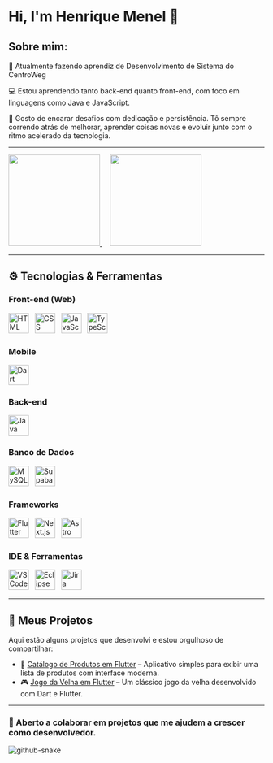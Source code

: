 # Hi, I'm Henrique Menel 👋

## Sobre mim: 

💼 Atualmente fazendo aprendiz de Desenvolvimento de Sistema do CentroWeg

💻 Estou aprendendo tanto back-end quanto front-end, com foco em linguagens como Java e JavaScript.
 
🚀 Gosto de encarar desafios com dedicação e persistência. Tô sempre correndo atrás de melhorar, aprender coisas novas e evoluir junto com o ritmo acelerado da tecnologia.

---

<div align="start">
  <a href="https://github.com/HenriqueECM">
    <img height="180em" src="https://github-readme-stats.vercel.app/api?username=HenriqueECM&show_icons=true&theme=dark&include_all_commits=true&count_private=true"/>
  </a>
  &nbsp;&nbsp;&nbsp; <!-- espaçamento entre as imagens -->
  <a href="https://github.com/HenriqueECM">
    <img height="180em" src="https://github-readme-stats.vercel.app/api/top-langs/?username=HenriqueECM&layout=compact&langs_count=6&theme=dark" />
  </a>
</div>

---

## ⚙️ Tecnologias & Ferramentas

### Front-end (Web)
<div align="start">
  <img alt="HTML" title="HTML5" height="40" src="https://cdn.jsdelivr.net/gh/devicons/devicon@latest/icons/html5/html5-original.svg"/>
  &nbsp;
  <img alt="CSS" title="CSS3" height="40" src="https://cdn.jsdelivr.net/gh/devicons/devicon@latest/icons/css3/css3-original.svg"/>
  &nbsp;
  <img alt="JavaScript" title="JavaScript" height="40" src="https://cdn.jsdelivr.net/gh/devicons/devicon@latest/icons/javascript/javascript-original.svg"/>
  &nbsp;
  <img alt="TypeScript" title="TypeScript" height="40" src="https://cdn.jsdelivr.net/gh/devicons/devicon@latest/icons/typescript/typescript-original.svg"/>
</div>

### Mobile
<div align="start">
  <img alt="Dart" title="Dart" height="40" src="https://cdn.jsdelivr.net/gh/devicons/devicon@latest/icons/dart/dart-original.svg"/>
</div>

### Back-end
<div align="start">
  <img alt="Java" title="Java" height="40" src="https://cdn.jsdelivr.net/gh/devicons/devicon@latest/icons/java/java-original.svg"/>
</div>

### Banco de Dados
<div align="start">
  <img alt="MySQL" title="MySQL" height="40" src="https://cdn.jsdelivr.net/gh/devicons/devicon@latest/icons/mysql/mysql-original.svg"/>
  &nbsp;
  <img alt="Supabase" title="Supabase" height="40" src="https://cdn.jsdelivr.net/gh/devicons/devicon@latest/icons/supabase/supabase-original.svg"/>
</div>

### Frameworks
<div align="start">
  <img alt="Flutter" title="Flutter" height="40" src="https://cdn.jsdelivr.net/gh/devicons/devicon@latest/icons/flutter/flutter-original.svg"/>
  &nbsp;
  <img alt="Next.js" title="Next.js" height="40" src="https://cdn.jsdelivr.net/gh/devicons/devicon@latest/icons/nextjs/nextjs-original.svg"/>
  &nbsp;
  <img alt="Astro" title="Astro" height="40" src="https://cdn.jsdelivr.net/gh/devicons/devicon@latest/icons/astro/astro-original.svg"/>
</div>

### IDE & Ferramentas
<div align="start">
  <img alt="VSCode" title="Visual Studio Code" height="40" src="https://cdn.jsdelivr.net/gh/devicons/devicon@latest/icons/vscode/vscode-original.svg"/>
  &nbsp;
  <img alt="Eclipse" title="Eclipse" height="40" src="https://cdn.jsdelivr.net/gh/devicons/devicon@latest/icons/eclipse/eclipse-original.svg"/>
  &nbsp;
  <img alt="Jira" title="Jira" height="40" src="https://cdn.jsdelivr.net/gh/devicons/devicon@latest/icons/jira/jira-original.svg"/>
</div>

---

## 🌟 Meus Projetos

Aqui estão alguns projetos que desenvolvi e estou orgulhoso de compartilhar:

- 📱 [Catálogo de Produtos em Flutter](https://github.com/HenriqueECM/CatalogoProduto_flutter.git) – Aplicativo simples para exibir uma lista de produtos com interface moderna.
- 🎮 [Jogo da Velha em Flutter](https://github.com/HenriqueECM/jogoDaVelha_flutter.git) – Um clássico jogo da velha desenvolvido com Dart e Flutter.

---

### 🎯 Aberto a colaborar em projetos que me ajudem a crescer como desenvolvedor.

<picture>
  <source media="(prefers-color-scheme: dark)" srcset="https://raw.githubusercontent.com/tobiasmeyhoefer/tobiasmeyhoefer/output/github-snake-dark.svg" />
  <source media="(prefers-color-scheme: light)" srcset="https://raw.githubusercontent.com/tobiasmeyhoefer/tobiasmeyhoefer/output/github-snake.svg" />
  <img alt="github-snake" src="https://raw.githubusercontent.com/tobiasmeyhoefer/tobiasmeyhoefer/output/github-snake.svg" />
</picture>
